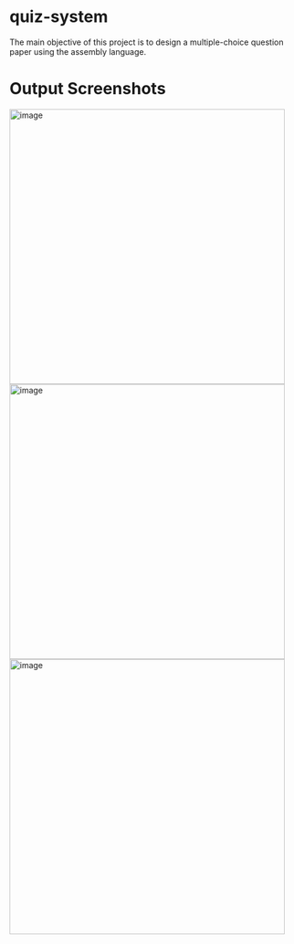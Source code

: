# quiz-system
The main objective of this project is to design a multiple-choice question paper using the assembly language.

# Output Screenshots
<img width="482" alt="image" src="https://user-images.githubusercontent.com/64096661/207411213-f04fdfd5-5a32-4f59-9fd5-2a2d071021a3.png">
<img width="482" alt="image" src="https://user-images.githubusercontent.com/64096661/207411332-790e2f29-97fa-43db-8a1b-df932c9d5b74.png">
<img width="482" alt="image" src="https://user-images.githubusercontent.com/64096661/207411377-c2c19cff-b38a-4d20-ad4e-0425f9a072e0.png">
